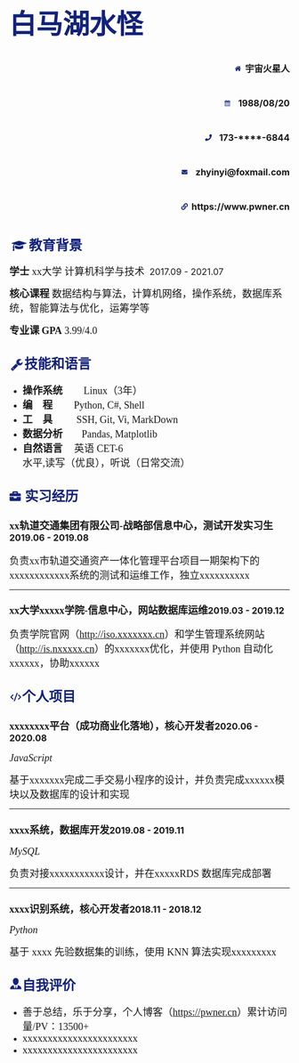<h1>
  <span><font face="华文中宋" size=7 color=#13227a>白马湖水怪</font></span>
  <ul>
    <p align="right"><img src="../assets/home.svg" width="12px"> <font size=3>宇宙火星人</font></p>
    <p align="right"><img src="../assets/rili.svg" width="12px"> &nbsp;<font size=3>1988/08/20</font></p>
    <p align="right"><img src="../assets/phone-solid.svg" width="12px"> &nbsp;<font size=3>173-****-6844</font></p>
    <p align="right"><img src="../assets/envelope-solid.svg" width="12px">  &nbsp;<font size=3>zhyinyi@foxmail.com</font></p>
    <p align="right"><img src="../assets/website.svg" width="12px">&nbsp;<font size=3>https://www.pwner.cn</font></p>
  </ul>
   <ul>
    </ul>
</h1>







## <img src="../assets/graduation-cap-solid.svg" width="35px" style="position:relative; top:10px;"><font face="华文中宋" size=5 color=#13227a>教育背景</font>

<font face="宋体" size=4>**学士** xx大学 计算机科学与技术  </font><span class="right"><font size=3>2017.09 - 2021.07</font></span>

<font face="宋体" size=4>**核心课程**</font><font face="宋体" size=4> 数据结构与算法，计算机网络，操作系统，数据库系统，智能算法与优化，运筹学等</font>

<font face="宋体" size=4>**专业课**</font> <font face="Times New Roman" size=4>**GPA**&nbsp;3.99/4.0</font>

## <img src="../assets/banshou.svg" width="27px" style="position:relative; top:7px;"><font face="华文中宋" size=5 color=#13227a>技能和语言</font>

- <font face="华文中宋" size=4>**操作系统**</font>       &nbsp;&nbsp;&nbsp;&nbsp;<font face="Times New Roman" size=4>&nbsp;&nbsp;&nbsp;&nbsp;Linux（3年）</font>
- <font face="黑体" size=4>**编&nbsp;&nbsp;&nbsp; 程** </font>       &nbsp;&nbsp;&nbsp;&nbsp;<font face="Times New Roman" size=4>&nbsp;&nbsp;&nbsp;&nbsp;Python, C#, Shell</font>
- <font face="黑体" size=4>**工&nbsp;&nbsp;&nbsp; 具** </font>      &nbsp;&nbsp;&nbsp;&nbsp;<font face="Times New Roman" size=4> &nbsp;&nbsp;&nbsp;&nbsp;SSH, Git, Vi, MarkDown</font>
- <font face="黑体" size=4>**数据分析** </font>       &nbsp;&nbsp;&nbsp;<font face="Times New Roman" size=4>&nbsp;&nbsp;&nbsp;&nbsp;Pandas, Matplotlib</font>
- <font face="黑体" size=4>**自然语言**      </font>       &nbsp;&nbsp;&nbsp;<font face="宋体" size=4>&nbsp;英语<font face="Times New Roman" size=4> CET-6</font> 水平,读写（优良），听说（日常交流）</font>

## <img src="../assets/briefcase-solid.svg" width="23px" style="position:relative; top:3px;right:1px">&nbsp;<font face="华文中宋" size=5 color=#13227a>实习经历</font>

### <font face="黑体" size=4>xx轨道交通集团有限公司-战略部信息中心，</font><font face="华文宋体" size=4 >测试开发实习生</font></font><span class="right"><font size=3>2019.06 - 2019.08</font></span>

<font face="宋体" size=4>负责xx市轨道交通资产一体化管理平台项目一期架构下的xxxxxxxxxxxx系统的测试和运维工作，独立xxxxxxxxxx</font>

---

### <font face="黑体" size=4>xx大学xxxxx学院-信息中心，</font><font face="华文宋体" size=4 >网站数据库运维</font><span class="right"><font size=3>2019.03 - 2019.12</font></span><br>

<font face="宋体" size=4>负责学院官网（<font face="Times New Roman" size=4>http://iso.xxxxxxx.cn</font>）和学生管理系统网站（<font face="Times New Roman" size=4>http://is.nxxxxx.cn</font>）的xxxxxxx优化，并使用<font face="Times New Roman" size=4> Python </font>自动化xxxxxx，协助xxxxxx</font>


## <img src="../assets/code.svg" width="23px" style="position:relative; top:4px;"><font face="华文中宋" size=5 color=#13227a>个人项目</font>

### <font face="黑体" size=4>xxxxxxxx平台（成功商业化落地），</font><font face="华文宋体" size=4 >核心开发者</font><span class="right"><font size=3>2020.06 - 2020.08</font></span>

<font face="Times New Roman" size=4>*JavaScript*</font>

<font face="宋体" size=4>基于xxxxxxx完成二手交易小程序的设计，并负责完成xxxxxx模块以及数据库的设计和实现</font>

---

### <font face="黑体" size=4>xxxx系统，</font><font face="华文宋体" size=4 >数据库开发</font><span class="right"><font size=3>2019.08 - 2019.11</font></span>

<font face="Times New Roman" size=4>*MySQL*</font>

<font face="宋体" size=4>负责对接xxxxxxxxxxx设计，并在xxxxx<font face="Times New Roman" size=4>RDS</font> 数据库完成部署</font>

---

### <font face="黑体" size=4>xxxx识别系统，</font><font face="华文宋体" size=4 >核心开发者</font><span class="right"><font size=3>2018.11 - 2018.12</font></span>

<font face="Times New Roman" size=4>*Python*</font>

<font face="宋体" size=4>基于 <font face="Times New Roman" size=4>xxxx</font> 先验数据集的训练，使用 <font face="Times New Roman" size=4>KNN</font> 算法实现xxxxxxxxx</font>


## <img src="../assets/man.svg" width="23px"><font face="华文中宋" size=5 color=#13227a>自我评价</font>

- <font face="宋体" size=4>善于总结，乐于分享，个人博客（<font face="Times New Roman" size=4>https://pwner.cn</font>）累计访问量/<font face="Times New Roman" size=4>PV：13500+</font></font>
- <font face="宋体" size=4>xxxxxxxxxxxxxxxxxxxxxxx</font>
- <font face="宋体" size=4>xxxxxxxxxxxxxxxxxxxxxxx</font>
